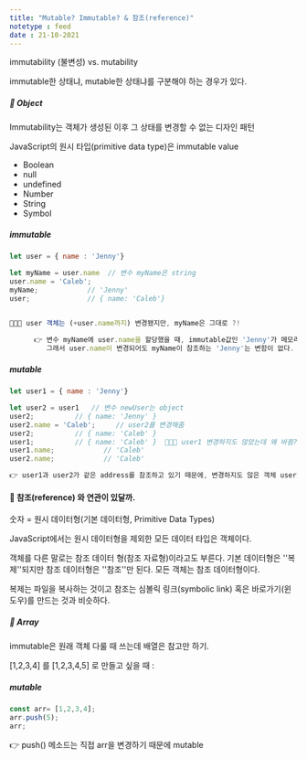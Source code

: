 ```yaml
---
title: "Mutable? Immutable? & 참조(reference)"
notetype : feed
date : 21-10-2021
---
```



immutability  (불변성)  vs.  mutability

immutable한 상태냐,  mutable한 상태냐를 구분해야 하는 경우가 있다.



##### 📌 Object 

Immutability는 객체가 생성된 이후 그 상태를 변경할 수 없는 디자인 패턴

JavaScript의 원시 타입(primitive data type)은 immutable value

+ Boolean
+ null
+ undefined
+ Number
+ String
+ Symbol



##### immutable

```javascript
let user = { name : 'Jenny'}

let myName = user.name  // 변수 myName은 string
user.name = 'Caleb';
myName;            // 'Jenny'
user;              // { name: 'Caleb'}


👩🏻‍💻 user 객체는 (+user.name까지) 변경됐지만, myName은 그대로 ?!
   
      👉 변수 myName에 user.name을 할당했을 때, immutable값인 'Jenny'가 메모리에 새로 생성되고 myName은 이 immutable값 'Jenny'를 참조하기 때문이다. (user.name의 참조를 할당하는 것이 아님)
         그래서 user.name이 변경되어도 myName이 참조하는 'Jenny'는 변함이 없다.
```





##### mutable

```javascript
let user1 = { name : 'Jenny'}

let user2 = user1   // 변수 newUser는 object
user2;          // { name: 'Jenny' }
user2.name = 'Caleb';     // user2를 변경해줌
user2;          // { name: 'Caleb' }
user1;          // { name: 'Caleb' }  👩🏻‍💻 user1 변경하지도 않았는데 왜 바뀜???
user1.name;            // 'Caleb'
user2.name;            // 'Caleb'

👉 user1과 user2가 같은 address를 참조하고 있기 때문에, 변경하지도 않은 객체 user1도 동시에 변경된다.
```



#### 🔮 참조(reference) 와 연관이 있달까.

숫자 = 원시 데이터형(기본 데이터형, Primitive Data Types)

JavaScript에서는 원시 데이터형을 제외한 모든 데이터 타입은 객체이다.

객체를 다른 말로는 참조 데이터 형(참조 자료형)이라고도 부른다. 기본 데이터형은 ''복제''되지만 참조 데이터형은 ''참조''만 된다. 모든 객체는 참조 데이터형이다.

복제는 파일을 복사하는 것이고 참조는 심볼릭 링크(symbolic link) 혹은 바로가기(윈도우)를 만드는 것과 비슷하다. 



   

##### 📌 Array



immutable은 원래 객체 다룰 때 쓰는데 배열은 참고만 하기.



 [1,2,3,4] 를  [1,2,3,4,5] 로 만들고 싶을 때 :

##### mutable

```javascript
const arr= [1,2,3,4]; 
arr.push(5);
arr;
```

👉  push() 메소드는 직접 arr을 변경하기 때문에 mutable



